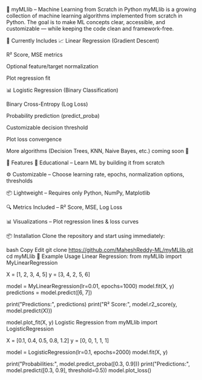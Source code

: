 🤖 myMLlib – Machine Learning from Scratch in Python
myMLlib is a growing collection of machine learning algorithms implemented from scratch in Python.
The goal is to make ML concepts clear, accessible, and customizable — while keeping the code clean and framework-free.

📌 Currently Includes
📈 Linear Regression (Gradient Descent)

R² Score, MSE metrics

Optional feature/target normalization

Plot regression fit

📊 Logistic Regression (Binary Classification)

Binary Cross-Entropy (Log Loss)

Probability prediction (predict_proba)

Customizable decision threshold

Plot loss convergence

More algorithms (Decision Trees, KNN, Naive Bayes, etc.) coming soon 🚀

🌟 Features
📝 Educational – Learn ML by building it from scratch

⚙️ Customizable – Choose learning rate, epochs, normalization options, thresholds

📦 Lightweight – Requires only Python, NumPy, Matplotlib

🔍 Metrics Included – R² Score, MSE, Log Loss

📊 Visualizations – Plot regression lines & loss curves

📦 Installation
Clone the repository and start using immediately:

bash
Copy
Edit
git clone https://github.com/MaheshReddy-ML/myMLlib.git
cd myMLlib
🚀 Example Usage
Linear Regression:
from myMLlib import MyLinearRegression

X = [1, 2, 3, 4, 5]
y = [3, 4, 2, 5, 6]

model = MyLinearRegression(lr=0.01, epochs=1000)
model.fit(X, y)
predictions = model.predict([6, 7])

print("Predictions:", predictions)
print("R² Score:", model.r2_score(y, model.predict(X)))

model.plot_fit(X, y)
Logistic Regression
from myMLlib import LogisticRegression

X = [0.1, 0.4, 0.5, 0.8, 1.2]
y = [0, 0, 1, 1, 1]

model = LogisticRegression(lr=0.1, epochs=2000)
model.fit(X, y)

print("Probabilities:", model.predict_proba([0.3, 0.9]))
print("Predictions:", model.predict([0.3, 0.9], threshold=0.5))
model.plot_loss()
